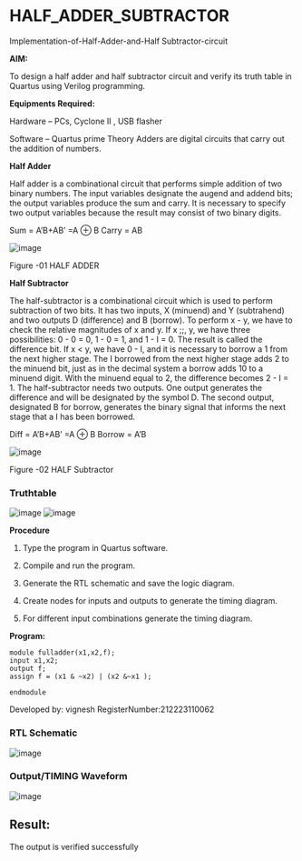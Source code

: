 # HALF_ADDER_SUBTRACTOR

Implementation-of-Half-Adder-and-Half Subtractor-circuit

**AIM:**

To design a half adder and half subtractor circuit and verify its truth table in Quartus using Verilog programming.

**Equipments Required:**

Hardware – PCs, Cyclone II , USB flasher 

Software – Quartus prime Theory Adders are digital circuits that carry out the addition of numbers.

**Half Adder**

Half adder is a combinational circuit that performs simple addition of two binary numbers. The input variables designate the augend and addend bits; the output variables produce the sum and carry. It is necessary to specify two output variables because the result may consist of two binary digits.

Sum = A’B+AB’ =A ⊕ B Carry = AB

![image](https://github.com/naavaneetha/HALF_ADDER_SUBTRACTOR/assets/154305477/bd4a0b2c-cdbc-4184-ab08-81578f121e1f)

Figure -01 HALF ADDER

**Half Subtractor**

The half-subtractor is a combinational circuit which is used to perform subtraction of two bits. It has two inputs, X (minuend) and Y (subtrahend) and two outputs D (difference) and B (borrow). To perform x - y, we have to check the relative magnitudes of x and y. If x ;;, y, we have three possibilities: 0 - 0 = 0, 1 - 0 = 1, and 1 - I = 0. The result is called the difference bit. If x < y, we have 0 - I, and it is necessary to borrow a 1 from the next higher stage. The I borrowed from the next higher stage adds 2 to the minuend bit, just as in the decimal system a borrow adds 10 to a minuend digit. With the minuend equal to 2, the difference becomes 2 - I = 1. The half-subtractor needs two outputs. One output generates the difference and will be designated by the symbol D. The second output, designated B for borrow, generates the binary signal that informs the next stage that a I has been borrowed. 

Diff = A’B+AB’ =A ⊕ B
Borrow = A’B

 ![image](https://github.com/naavaneetha/HALF_ADDER_SUBTRACTOR/assets/154305477/d76b099c-513f-4e7c-843a-e2fd028a531a)

Figure -02 HALF Subtractor

### Truthtable
![image](https://github.com/Vigneshv-23/HALF_ADDER_SUBTRACTOR/assets/110780412/0f4e63e6-1089-4bf5-9fa7-6ea306ed927a)
![image](https://github.com/Vigneshv-23/HALF_ADDER_SUBTRACTOR/assets/110780412/a3ed5939-418e-40b3-9e82-e735f707f948)


**Procedure**

1.	Type the program in Quartus software.

2.	Compile and run the program.

3.	Generate the RTL schematic and save the logic diagram.

4.	Create nodes for inputs and outputs to generate the timing diagram.

5.	For different input combinations generate the timing diagram.


**Program:**
```
module fulladder(x1,x2,f);
input x1,x2;
output f;
assign f = (x1 & ~x2) | (x2 &~x1 );

endmodule
```

Developed by: vignesh 
RegisterNumber:212223110062

### RTL Schematic
![image](https://github.com/Vigneshv-23/HALF_ADDER_SUBTRACTOR/assets/110780412/4c151ac8-8cb8-485c-9b05-5ae70d0e223f)


### Output/TIMING Waveform
![image](https://github.com/Vigneshv-23/HALF_ADDER_SUBTRACTOR/assets/110780412/47266241-3f7d-4b64-ac14-df7501fc9cda)


## Result:
The output is verified successfully 
